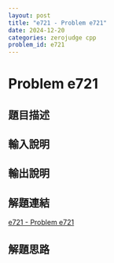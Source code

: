 ```yaml
---
layout: post
title: "e721 - Problem e721"
date: 2024-12-20
categories: zerojudge cpp
problem_id: e721
---
```


# Problem e721

## 題目描述



## 輸入說明



## 輸出說明



## 解題連結

[e721 - Problem e721](https://zerojudge.tw/ShowProblem?problemid=e721)

## 解題思路

